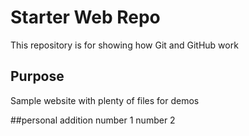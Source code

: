 # Starter Web Repo

This repository is for showing how Git and GitHub work

## Purpose

Sample website with plenty of files for demos

##personal addition
number 1
number 2
